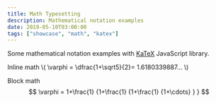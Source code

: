 ```yaml
---
title: Math Typesetting
description: Mathematical notation examples
date: 2019-05-10T03:00:00
tags: ["showcase", "math", "katex"]
---
```


Some mathematical notation examples with [KaTeX](http://katex.org/) JavaScript library.

<!--more-->

Inline math \\( \varphi = \dfrac{1+\sqrt5}{2}= 1.6180339887… \\)

Block math
$$
 \varphi = 1+\frac{1} {1+\frac{1} {1+\frac{1} {1+\cdots} } }
$$

